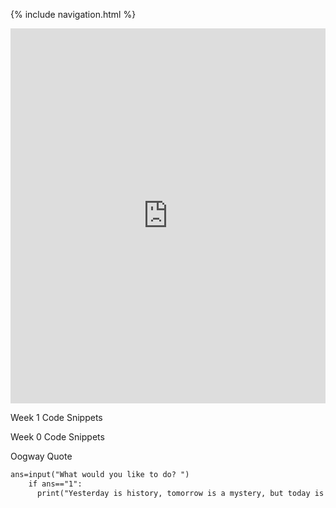 {% include navigation.html %}

<iframe frameborder="0" width="100%" height="600px" src="https://replit.com/@lucashuang248/Lumoo?embed=true"></iframe>

Week 1 Code Snippets

Week 0 Code Snippets

Oogway Quote
```html
ans=input("What would you like to do? ")
    if ans=="1":
      print("Yesterday is history, tomorrow is a mystery, but today is a gift. That is why it is called present. -Master Oogway")
```
